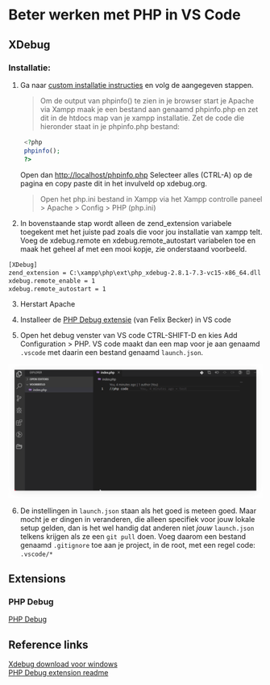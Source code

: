 # Beter werken met PHP in VS Code

## XDebug

### Installatie:
1. Ga naar [custom installatie instructies](https://xdebug.org/wizard.php) en volg de aangegeven stappen. 
   > Om de output van phpinfo() te zien in je browser start je Apache via Xampp maak je een bestand aan genaamd phpinfo.php en zet dit in de htdocs map van je xampp installatie. Zet de code die hieronder staat in je phpinfo.php bestand:
   ```php
    <?php
    phpinfo();
    ?>
   ```
   
   Open dan [http://localhost/phpinfo.php](http://localhost/phpinfo.php) Selecteer alles (CTRL-A) op de pagina en copy paste dit in het invulveld op xdebug.org.

   >Open het php.ini bestand in Xampp via het Xampp controlle paneel > Apache > Config > PHP (php.ini)
2. In bovenstaande stap wordt alleen de zend_extension variabele toegekent met het juiste pad zoals die voor jou installatie van xampp telt. Voeg de xdebug.remote en xdebug.remote_autostart variabelen toe en maak het geheel af met een mooi kopje, zie onderstaand voorbeeld.
```
[XDebug]
zend_extension = C:\xampp\php\ext\php_xdebug-2.8.1-7.3-vc15-x86_64.dll
xdebug.remote_enable = 1
xdebug.remote_autostart = 1
```

3. Herstart Apache

4. Installeer de [PHP Debug extensie](#php-debug) (van Felix Becker) in VS code
5. Open het debug venster van VS code CTRL-SHIFT-D en kies Add Configuration > PHP. VS code maakt dan een map voor je aan genaamd ```.vscode``` met daarin een bestand genaamd ```launch.json```.  

![Add debug configuration](img/gifs/php-debug-xdebug-add-config.gif)

6. De instellingen in ```launch.json``` staan als het goed is meteen goed. Maar mocht je er dingen in veranderen, die alleen specifiek voor jouw lokale setup gelden, dan is het wel handig dat anderen niet _jouw_ ```launch.json``` telkens krijgen als ze een ```git pull``` doen. Voeg daarom een bestand genaamd ```.gitignore``` toe aan je project, in de root, met een regel code: ```.vscode/*``` 

## Extensions

### PHP Debug
[PHP Debug](https://marketplace.visualstudio.com/items?itemName=felixfbecker.php-debug)  


## Reference links
[Xdebug download voor windows](https://xdebug.org/download)  
[PHP Debug extension readme](https://github.com/felixfbecker/vscode-php-debug/blob/master/README.md)  
